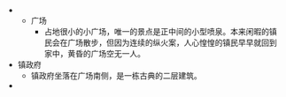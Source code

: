 - - 广场
	- 占地很小的小广场，唯一的景点是正中间的小型喷泉。本来闲暇的镇民会在广场散步，但因为连续的纵火案，人心惶惶的镇民早早就回到家中，黄昏的广场空无一人。
- 镇政府
	- 镇政府坐落在广场南侧，是一栋古典的二层建筑。
-
